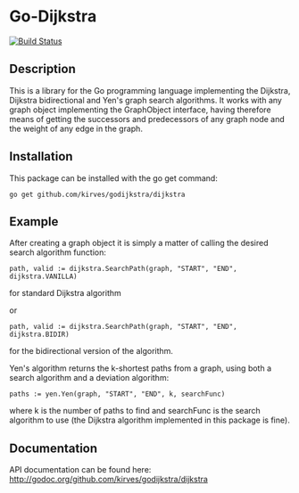 Go-Dijkstra
==========

[![Build Status](https://travis-ci.org/kirves/godijkstra.png?branch=master)](https://travis-ci.org/kirves/godijkstra)

Description
-----------

This is a library for the Go programming language implementing the Dijkstra, Dijkstra bidirectional and Yen's graph search algorithms.
It works with any graph object implementing the GraphObject interface, having therefore means of getting the successors and predecessors of any graph node and the weight of any edge in the graph.

Installation
------------

This package can be installed with the go get command:

	go get github.com/kirves/godijkstra/dijkstra


Example
-------

After creating a graph object it is simply a matter of calling the desired search algorithm function:

	path, valid := dijkstra.SearchPath(graph, "START", "END", dijkstra.VANILLA)

for standard Dijkstra algorithm

or

	path, valid := dijkstra.SearchPath(graph, "START", "END", dijkstra.BIDIR)

for the bidirectional version of the algorithm.

Yen's algorithm returns the k-shortest paths from a graph, using both a search algorithm and a deviation algorithm:

	paths := yen.Yen(graph, "START", "END", k, searchFunc)

where k is the number of paths to find and searchFunc is the search algorithm to use (the Dijkstra algorithm implemented in this package is fine).

Documentation
-------------

API documentation can be found here: http://godoc.org/github.com/kirves/godijkstra/dijkstra

